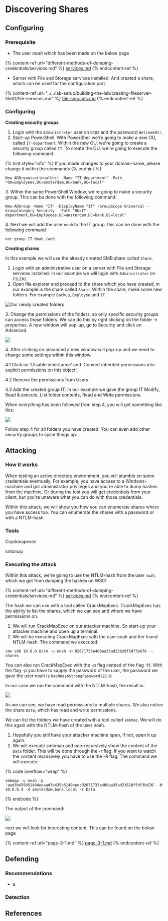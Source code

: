 # Discovering Shares

## Configuring

### Prerequisite&#x20;

* The user _noah_ which has been made on the below page

{% content-ref url="different-methods-of-dumping-credentials/services.md" %}
[services.md](different-methods-of-dumping-credentials/services.md)
{% endcontent-ref %}

* Server with File and Storage services installed. And created a share, which can be used for the configuration part.

{% content-ref url="../../lab-setup/building-the-lab/creating-fileserver-file01/file-services.md" %}
[file-services.md](../../lab-setup/building-the-lab/creating-fileserver-file01/file-services.md)
{% endcontent-ref %}

### Configuring

**Creating security groups**

1. Login with the `Administrator` user on `DC02` and the password `Welcome01!`.&#x20;
2. Start-up PowerShell. With PowerShell we're going to make a new OU, called `IT-department`_._ Within the new OU, we're going to create a security group called `IT`_._ To create the OU, we're going to execute the following command:

{% hint style="info" %}
If you made changes to your domain-name, please change it within the commands
{% endhint %}

```
New-ADOrganizationalUnit -Name "IT-department" -Path "OU=Employees,DC=amsterdam,DC=bank,DC=local"
```

3\. Within the same PowerShell Window, we're going to make a security group. This can be done with the following command:

```
New-ADGroup -Name "IT" -DisplayName "IT" -GroupScope Universal -GroupCategory Security  -Path "OU=IT-department,OU=Employees,DC=amsterdam,DC=bank,DC=local"
```

4\. Next we will add the user `noah` to the IT group, this can be done with the following command

```
net group IT Noah /add
```

**Creating shares**

In this example we will use the already created SMB share called `Share`.

1. Login with an administrative user on a server with File and Storage services installed. In our example we will login with `Administrator` on `FILE01`.
2. Open file explorer and proceed to the share which you have created, in our example is the share called `Share`. Within the share, make some new folders. For example `Backup`, `Employee` and `IT`.

![Our newly created folders](<../../.gitbook/assets/image (4).png>)

3\. Change the permissions of the folders, so only specific security groups can access those folders. We can do this by right clicking on the folder -> properties. A new window will pop-up, go to Security and click on Advanced.

![](<../../.gitbook/assets/image (3).png>)

4\. After clicking on advanced a new window will pop-up and we need to change some settings within this window.

4.1 Click on 'Disable inheritance' and 'Convert inherited permissions into explicit permissions on this object'.

4.2 Remove the permissions from Users.

4.3 Add the created group IT. In our example we gave the group IT Modify, Read & execute, List folder contents, Read and Write permissions.

When everything has been followed from step 4, you will get something like this:

![](<../../.gitbook/assets/image (5).png>)

Follow step 4 for all folders you have created. You can even add other security groups to spice things up.



## Attacking

### How it works

When testing an active directory environment, you will stumble on some credentials eventually. For example, you have access to a Windows-machine and got administrator privileges and you're able to dump hashes from the machine. Or during the test you will get credentials from your client, but you're unaware what you can do with those credentials.

Within this attack, we will show you how you can enumerate shares where you have access too. You can enumerate the shares with a password or with a NTLM-hash.

### Tools

Crackmapexec

smbmap

### Executing the attack

Within this attack, we're going to use the NTLM-hash from the user `noah`, which we got from dumping the hashes on WS01

{% content-ref url="different-methods-of-dumping-credentials/services.md" %}
[services.md](different-methods-of-dumping-credentials/services.md)
{% endcontent-ref %}

The hash we can use with a tool called CrackMapExec. CrackMapExec has the ability to list the shares, which we can see and where we have permissions on.

1. We will run CrackMapExec on our attacker machine. So start-up your attacker machine and open up a terminal.
2. We will be executing CrackMapExec with the user noah and the found NTLM-hash. The command we executed:

```
cme smb 10.0.0.0/24 -u noah -H 02671733e400aa35ad23828f5df3b676 --shares
```

You can also run CrackMapExec with the -p flag instead of the flag -H. With the flag -p you have to supply the password of the user, the password we gave the user noah is `haoNHasAStrongPassword321!@`.

In our case we run the command with the NTLM-hash, the result is:

![](<../../.gitbook/assets/image (6).png>)

As we can see, we have read permissions to multiple shares. We also notice the share `Data`, which has read and write permissions.

We can list the folders we have created with a tool called `smbmap`. We will do this again with the NTLM-hash of the user noah.

1. Hopefully you still have your attacker machine open, if not, open it up again.
2. We will execute smbmap and non-recursively show the content of the `Data` folder. This will be done through the -r flag. If you want to watch the content recursively you have to use the -R flag. The command we will execute:

{% code overflow="wrap" %}
```
smbmap -u noah -p 'aad3b435b51404eeaad3b435b51404ee:02671733e400aa35ad23828f5df3b676' -H 10.0.0.4 -d amsterdam.bank.local -r Data
```
{% endcode %}

The output of the command:

![](<../../.gitbook/assets/image (1).png>)

next we will look for interesting content. This can be found on the below page

{% content-ref url="page-3-1.md" %}
[page-3-1.md](page-3-1.md)
{% endcontent-ref %}

## Defending

### Recommendations

* a

### Detection



## References

